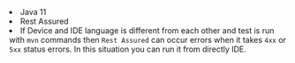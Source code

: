 <li>Java 11</li>
<li>Rest Assured</li>
<li>If Device and IDE language is different from each other and test is run with <code>mvn</code> commands then <code>Rest Assured</code> can occur errors when it takes <code>4xx</code> or <code>5xx</code> status errors. In this situation you can run it from directly IDE. </li>
